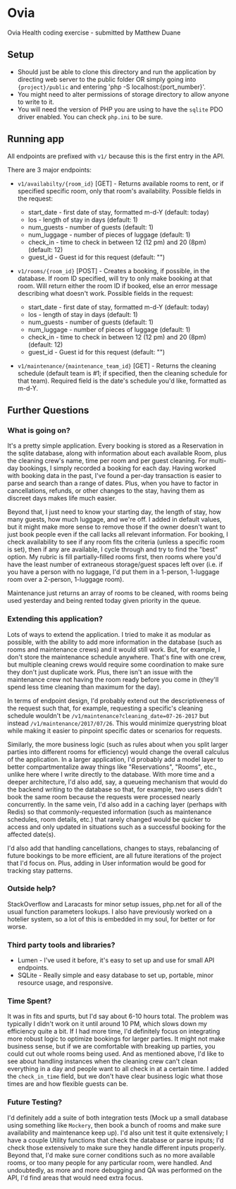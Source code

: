 # Ovia
Ovia Health coding exercise - submitted by Matthew Duane

## Setup
* Should just be able to clone this directory and run the application by directing web server to the public folder OR simply going into `{project}/public` and entering 'php -S localhost:{port_number}'.
* You might need to alter permissions of storage directory to allow anyone to write to it.
* You will need the version of PHP you are using to have the `sqlite` PDO driver enabled.  You can check `php.ini` to be sure.

## Running app
All endpoints are prefixed with `v1/` because this is the first entry in the API.

There are 3 major endpoints:
* `v1/availabilty/{room_id}` [GET] - Returns available rooms to rent, or if specified specific room, only that room's availability.  Possible fields in the request:
  * start_date - first date of stay, formatted m-d-Y (default: today)
  * los - length of stay in days (default: 1)
  * num_guests - number of guests (default: 1)
  * num_luggage - number of pieces of luggage (default: 1)
  * check_in - time to check in between 12 (12 pm) and 20 (8pm) (default: 12)
  * guest_id - Guest id for this request (default: "")

* `v1/rooms/{room_id}` [POST] - Creates a booking, if possible, in the database.  If room ID specified, will try to only make booking at that room.  Will return either the room ID if booked, else an error message describing what doesn't work.   Possible fields in the request:
  * start_date - first date of stay, formatted m-d-Y (default: today)
  * los - length of stay in days (default: 1)
  * num_guests - number of guests (default: 1)
  * num_luggage - number of pieces of luggage (default: 1)
  * check_in - time to check in between 12 (12 pm) and 20 (8pm) (default: 12)
  * guest_id - Guest id for this request (default: "")

* `v1/maintenance/{maintenance_team_id}` [GET] - Returns the cleaning schedule (default team is #1; if specified, then the cleaning schedule for that team).  Required field is the date's schedule you'd like, formatted as m-d-Y.

## Further Questions
### What is going on?
                                                                                                                                                                          
It's a pretty simple application.  Every booking is stored as a Reservation in the sqlite database, along with information about each available Room, plus the cleaning crew's name, time per room and per guest cleaning.  For multi-day bookings, I simply recorded a booking for each day.  Having worked with booking data in the past, I've found a per-day transaction is easier to parse and search than a range of dates.  Plus, when you have to factor in cancellations, refunds, or other changes to the stay, having them as discreet days makes life much easier.  

Beyond that, I just need to know your starting day, the length of stay, how many guests, how much luggage, and we're off.  I added in default values, but it might make more sense to remove those if the owner doesn't want to just book people even if the call lacks all relevant information.
For booking, I check availability to see if any room fits the criteria (unless a specific room is set), then if any are available, I cycle through and try to find the "best" option. My rubric is fill partially-filled rooms first, then rooms where you'd have the least number of extraneous storage/guest spaces left over (i.e. if you have a person with no luggage, I'd put them in a 1-person, 1-luggage room over a 2-person, 1-luggage room).

Maintenance just returns an array of rooms to be cleaned, with rooms being used yesterday and being rented today given priority in the queue.

### Extending this application?
Lots of ways to extend the application.  I tried to make it as modular as possible, with the ability to add more information in the database (such as rooms and maintenance crews) and it would still work. But, for example, I don't store the maintenance schedule anywhere.  That's fine with one crew, but multiple cleaning crews would require some coordination to make sure they don't just duplicate work.  Plus, there isn't an issue with the maintenance crew not having the room ready before you come in (they'll spend less time cleaning than maximum for the day).  

In terms of endpoint design, I'd probably extend out the descriptiveness of the request such that, for example, requesting a specific's cleaning schedule wouldn't be `/v1/maintenance?cleaning_date=07-26-2017` but instead `/v1/maintenance/2017/07/26`.  This would minimize querystring bloat while making it easier to pinpoint specific dates or scenarios for requests.

Similarly, the more business logic (such as rules about when you split larger parties into different rooms for efficiency) would change the overall calculus of the application.  In a larger application, I'd probably add a model layer to better compartmentalize away things like "Reservations", "Rooms", etc., unlike here where I write directly to the database.  With more time and a deeper architecture, I'd also add, say, a queueing mechanism that would do the backend writing to the database so that, for example, two users didn't book the same room because the requests were processed nearly concurrently.  In the same vein, I'd also add in a caching layer (perhaps with Redis) so that commonly-requested information (such as maintenance schedules, room details, etc.) that rarely changed would be quicker to access and only updated in situations such as a successful booking for the affected date(s).

I'd also add that handling cancellations, changes to stays, rebalancing of future bookings to be more efficient, are all future iterations of the project that I'd focus on.  Plus, adding in User information would be good for tracking stay patterns.

### Outside help?
StackOverflow and Laracasts for minor setup issues, php.net for all of the usual function parameters lookups.  I also have previously worked on a hotelier system, so a lot of this is embedded in my soul, for better or for worse.

### Third party tools and libraries?
* Lumen - I've used it before, it's easy to set up and use for small API endpoints.  
* SQLite - Really simple and easy database to set up, portable, minor resource usage, and responsive.  

### Time Spent?
It was in fits and spurts, but I'd say about 6-10 hours total.  The problem was typically I didn't work on it until around 10 PM, which slows down my efficiency quite a bit.  If I had more time, I'd definitely focus on integrating more robust logic to optimize bookings for larger parties.  It might not make business sense, but if we are comfortable with breaking up parties, you could cut out whole rooms being used.  And as mentioned above, I'd like to see about handling instances when the cleaning crew can't clean everything in a day and people want to all check in at a certain time. I added the `check_in_time` field, but we don't have clear business logic what those times are and how flexible guests can be.

### Future Testing?
I'd definitely add a suite of both integration tests (Mock up a small database using something like `Mockery`, then book a bunch of rooms and make sure availability and maintenance keep up).  I'd also unit test it quite extensively; I have a couple Utility functions that check the database or parse inputs; I'd check those extensively to make sure they handle different inputs properly. Beyond that, I'd make sure corner conditions such as no more available rooms, or too many people for any particular room, were handled.  And undoubtedly, as more and more debugging and QA was performed on the API, I'd find areas that would need extra focus.  